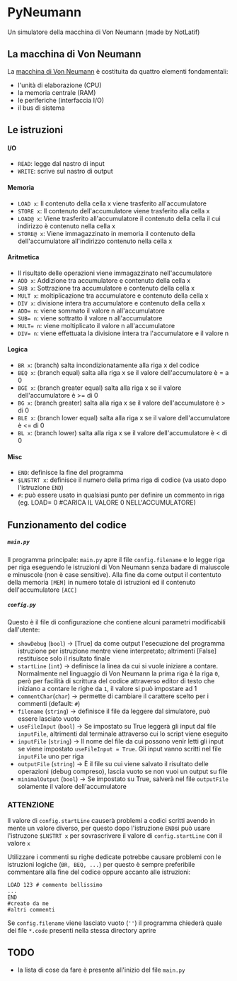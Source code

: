 # PyNeumann
Un simulatore della macchina di Von Neumann (made by NotLatif)

## La macchina di Von Neumann  
La [macchina di Von Neumann](https://it.wikipedia.org/wiki/Architettura_di_von_Neumann) è costituita da quattro elementi fondamentali:

- l'unità di elaborazione (CPU)
- la memoria centrale (RAM)
- le periferiche (interfaccia I/O)
- il bus di sistema

## Le istruzioni
 #### I/O
- `READ`: legge dal nastro di input
- `WRITE`: scrive sul nastro di output
 #### Memoria
- `LOAD x`: Il contenuto della cella x viene trasferito all'accumulatore
- `STORE x`: Il contenuto dell'accumulatore viene trasferito alla cella x
- `LOAD@ x`: Viene trasferito all'accumulatore il contenuto della cella il cui indirizzo è contenuto nella cella x
- `STORE@ x`: Viene immagazzinato in memoria il contenuto della dell'accumulatore all'indirizzo contenuto nella cella x
 #### Aritmetica
- Il risultato delle operazioni viene immagazzinato nell'accumulatore
- `ADD x`: Addizione tra accumulatore e contenuto della cella x
- `SUB x`: Sottrazione tra accumulatore e contenuto della cella x
- `MULT x`: moltiplicazione tra accumulatore e contenuto della cella x
- `DIV x`: divisione intera tra accumulatore e contenuto della cella x
- `ADD= n`: viene sommato il valore n all'accumulatore
- `SUB= n`: viene sottratto il valore n all'accumulatore
- `MULT= n`: viene moltiplicato il valore n all'accumulatore
- `DIV= n`: viene effettuata la divisione intera tra l'accumulatore e il valore n
#### Logica
- `BR x`: (branch) salta incondizionatamente alla riga x del codice
- `BEQ x`: (branch equal) salta alla riga x se il valore dell'accumulatore è = a 0
- `BGE x`: (branch greater equal) salta alla riga x se il valore dell'accumulatore è >= di 0
- `BG x`: (branch greater) salta alla riga x se il valore dell'accumulatore è > di 0
- `BLE x`: (branch lower equal) salta alla riga x se il valore dell'accumulatore è <= di 0
- `BL x`: (branch lower) salta alla riga x se il valore dell'accumulatore è < di 0
#### Misc
- `END`: definisce la fine del programma
- `$LNSTRT x`: definisce il numero della prima riga di codice (va usato dopo l'istruzione `END`)
- `#`: può essere usato in qualsiasi punto per definire un commento in riga (eg. LOAD= 0 #CARICA IL VALORE 0 NELL'ACCUMULATORE)

## Funzionamento del codice

##### `main.py`
Il programma principale: `main.py` apre il file `config.filename` e lo legge riga per riga eseguendo le istruzioni di Von Neumann senza badare di maiuscole e minuscole (non è case sensitive). Alla fine da come output il contentuto della memoria `[MEM]` in numero totale di istruzioni ed il contenuto dell'accumulatore `[ACC]`

##### `config.py`
Questo è il file di configurazione che contiene alcuni parametri modificabili dall'utente:
- `showDebug` (`bool`) -> [True] da come output l'esecuzione del programma istruzione per istruzione mentre viene interpretato; altrimenti [False] restituisce solo il risultato finale
- `startLine` (`int`) -> definisce la linea da cui si vuole iniziare a contare. Normalmente nel linguaggio di Von Neumann la prima riga è la riga `0`, però per facilità di scrittura del codice attraverso editor di testo che iniziano a contare le righe da `1`, il valore si può impostare ad 1
- `commentChar`(`char`) -> permette di cambiare il carattere scelto per i commenti (default: `#`)
- `filename` (`string`) -> definisce il file da leggere dal simulatore, può essere lasciato vuoto
- `useFileInput` (`bool`) -> Se impostato su True leggerà gli input dal file `inputFile`, altrimenti dal terminale attraverso cui lo script viene eseguito
- `inputFile` (`string`) -> Il nome del file da cui possono venir letti gli input se viene impostato `useFileInput = True`. Gli input vanno scritti nel file `inputFile` uno per riga
- `outputFile` (`string`) -> È il file su cui viene salvato il risultato delle operazioni (debug compreso), lascia vuoto se non vuoi un output su file
- `minimalOutput` (`bool`) -> Se impostato su True, salverà nel file `outputFile` solamente il valore dell'accumulatore
 
###   ATTENZIONE
Il valore di `config.startLine` causerà problemi a codici scritti avendo in mente un valore diverso, per questo dopo l'istruzione `END`si può usare l'istruzone `$LNSTRT x` per sovrascrivere il valore di `config.startLine` con il valore `x`  

Utilizzare i commenti su righe dedicate potrebbe causare problemi con le istruzioni logiche (`BR, BEQ, ...`) per questo è sempre preferibile commentare alla fine del codice oppure accanto alle istruzioni:
```
LOAD 123 # commento bellissimo
...
END
#creato da me
#altri commenti
```

Se `config.filename` viene lasciato vuoto (`''`) il programma chiederà quale dei file `*.code` presenti nella stessa directory aprire 

## TODO
- la lista di cose da fare è presente all'inizio del file `main.py`
